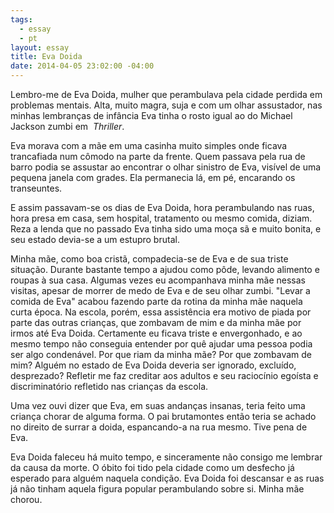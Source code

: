 ```yaml
---
tags:
  - essay
  - pt
layout: essay
title: Eva Doida
date: 2014-04-05 23:02:00 -04:00
---
```


Lembro-me de Eva Doida, mulher que perambulava pela cidade perdida em problemas
mentais. Alta, muito magra, suja e com um olhar assustador, nas minhas
lembranças de infância Eva tinha o rosto igual ao do Michael Jackson zumbi em 
*Thriller*.

Eva morava com a mãe em uma casinha muito simples onde ficava trancafiada num
cômodo na parte da frente. Quem passava pela rua de barro podia se assustar ao
encontrar o olhar sinistro de Eva, visível de uma pequena janela com grades. Ela
permanecia lá, em pé, encarando os transeuntes.

E assim passavam-se os dias de Eva Doida, hora perambulando nas ruas, hora presa
em casa, sem hospital, tratamento ou mesmo comida, diziam. Reza a lenda que no
passado Eva tinha sido uma moça sã e muito bonita, e seu estado devia-se a um
estupro brutal.

Minha mãe, como boa cristã, compadecia-se de Eva e de sua triste situação.
Durante bastante tempo a ajudou como pôde, levando alimento e roupas à sua casa.
Algumas vezes eu acompanhava minha mãe nessas visitas, apesar de morrer de medo
de Eva e de seu olhar zumbi. "Levar a comida de Eva" acabou fazendo parte da
rotina da minha mãe naquela curta época. Na escola, porém, essa assistência era
motivo de piada por parte das outras crianças, que zombavam de mim e da minha
mãe por irmos até Eva Doida. Certamente eu ficava triste e envergonhado, e ao
mesmo tempo não conseguia entender por quê ajudar uma pessoa podia ser algo
condenável. Por que riam da minha mãe? Por que zombavam de mim? Alguém no estado
de Eva Doida deveria ser ignorado, excluído, desprezado? Refletir me faz
creditar aos adultos e seu raciocínio egoísta e discriminatório refletido nas
crianças da escola.

Uma vez ouvi dizer que Eva, em suas andanças insanas, teria feito uma criança
chorar de alguma forma. O pai brutamontes então teria se achado no direito de
surrar a doida, espancando-a na rua mesmo. Tive pena de Eva.

Eva Doida faleceu há muito tempo, e sinceramente não consigo me lembrar da causa
da morte. O óbito foi tido pela cidade como um desfecho já esperado para alguém
naquela condição. Eva Doida foi descansar e as ruas já não tinham aquela figura
popular perambulando sobre si. Minha mãe chorou.
